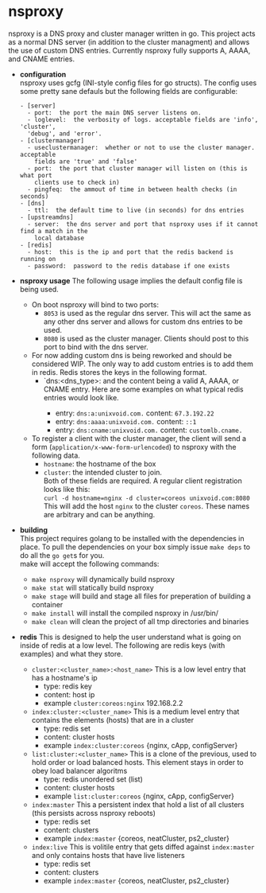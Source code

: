 nsproxy
=======

nsproxy is a DNS proxy and cluster manager written in go.  This project acts as
a normal DNS server (in addition to the cluster managment) and allows the use of
custom DNS entries.  Currently nsproxy fully supports A, AAAA, and CNAME
entries.

- **configuration**  
  nsproxy uses gcfg (INI-style config files for go structs).  The config uses
  some pretty sane defauls but the following fields are configurable:  
  ```
  - [server]
    - port:  the port the main DNS server listens on.
    - loglevel:  the verbosity of logs. acceptable fields are 'info', 'cluster',
    'debug', and 'error'.
  - [clustermanager]
    - useclustermanager:  whether or not to use the cluster manager. acceptable
      fields are 'true' and 'false'
    - port:  the port that cluster manager will listen on (this is what port
      clients use to check in)
    - pingfeq:  the ammout of time in between health checks (in seconds)
  - [dns]
    - ttl:  the default time to live (in seconds) for dns entries
  - [upstreamdns]
    - server:  the dns server and port that nsproxy uses if it cannot find a match in the
      local database
  - [redis]
    - host:  this is the ip and port that the redis backend is running on
    - password:  password to the redis database if one exists
  ```

- **nsproxy usage**
  The following usage implies the default config file is being used.
  - On boot nsproxy will bind to two ports:
    - `8053` is used as the regular dns server.  This will act the same as any
      other dns server and allows for custom dns entries to be used.
    - `8080` is used as the cluster manager.  Clients should post to this port
      to bind with the dns server.
  - For now adding custom dns is being reworked and should be considered WIP.
    The only way to add custom entries is to add them in redis.  Redis stores
    the keys in the following format.
    - `dns:<dns_type>:<fqdn> and the content being a valid A, AAAA, or CNAME
      entry.  Here are some examples on what typical redis entries would look
      like.
      - entry: `dns:a:unixvoid.com.` content: `67.3.192.22`
      - entry: `dns:aaaa:unixvoid.com.` content: `::1`
      - entry: `dns:cname:unixvoid.com.` content: `customlb.cname.`
  - To register a client with the cluster manager, the client will send a form
    (`application/x-www-form-urlencoded`) to nsproxy with the following data.
    - `hostname`:  the hostname of the box
    - `cluster`:  the intended cluster to join.  
    Both of these fields are required.  A regular client registration looks like
    this:  
    `curl -d hostname=nginx -d cluster=coreos unixvoid.com:8080`  This will add
    the host `nginx` to the cluster `coreos`.  These names are arbitrary and can
    be anything.  

- **building**  
   This project requires golang to be installed with the dependencies in place.
   To pull the dependencies on your box simply issue `make deps` to do all the
   `go get`s for you.  
   make will accept the following commands:  
   - `make nsproxy` will dynamically build nsproxy
   - `make stat` will statically build nsproxy
   - `make stage` will build and stage all files for preperation of building a
     container
   - `make install` will install the compiled nsproxy in /usr/bin/
   - `make clean` will clean the project of all tmp directories and binaries

- **redis**
  This is designed to help the user understand what is going on inside of redis
  at a low level.  The following are redis keys (with examples) and what they
  store.
  - `cluster:<cluster_name>:<host_name>` This is a low level entry that has a
    hostname's ip
    - type: redis key
    - content: host ip
    - example `cluster:coreos:nginx` 192.168.2.2
  - `index:cluster:<cluster_name>` This is a medium level entry that contains
    the elements (hosts) that are in a cluster
    - type: redis set
    - content: cluster hosts
    - example `index:cluster:coreos` {nginx, cApp, configServer}
  - `list:cluster:<cluster_name>` This is a clone of the previous, used to hold
    order or load balanced hosts. This element stays in order to obey load
    balancer algoritms
    - type: redis unordered set (list)
    - content: cluster hosts
    - example `list:cluster:coreos` {nginx, cApp, configServer}
  - `index:master` This a persistent index that hold a list of all clusters
    (this persists across nsproxy reboots)
    - type: redis set
    - content: clusters
    - example `index:master` {coreos, neatCluster, ps2_cluster}
  - `index:live` This is volitile entry that gets diffed against `index:master`
    and only contains hosts that have live listeners
    - type: redis set
    - content: clusters
    - example `index:master` {coreos, neatCluster, ps2_cluster}

